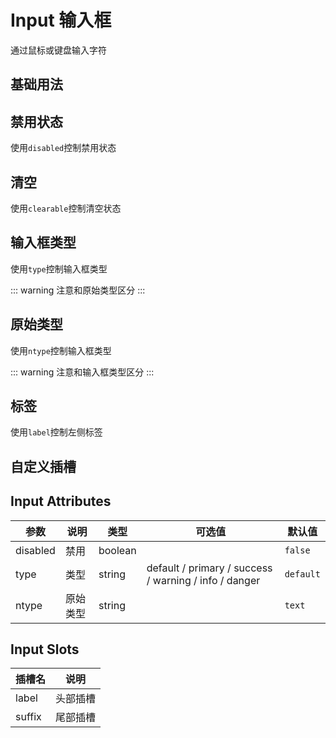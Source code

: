 # Input 输入框

通过鼠标或键盘输入字符

## 基础用法

<preview path="../../components/form/input/input.vue"></preview>

## 禁用状态

使用`disabled`控制禁用状态

<preview path="../../components/form/input/input-disabled.vue"></preview>

## 清空

使用`clearable`控制清空状态

<preview path="../../components/form/input/input-clearable.vue"></preview>


## 输入框类型

使用`type`控制输入框类型 

<preview path="../../components/form/input/input-type.vue"></preview>

::: warning
注意和原始类型区分
:::

## 原始类型

使用`ntype`控制输入框类型 

<preview path="../../components/form/input/input-ntype.vue"></preview>

::: warning
注意和输入框类型区分
:::

## 标签

使用`label`控制左侧标签

<preview path="../../components/form/input/input-label.vue"></preview>

## 自定义插槽

<preview path="../../components/form/input/input-custom.vue"></preview>



## Input Attributes

| 参数     | 说明     | 类型    | 可选值                                                | 默认值    |
| -------- | -------- | ------- | ----------------------------------------------------- | --------- |
| disabled | 禁用     | boolean |                                                       | `false`   |
| type     | 类型     | string  | default / primary / success / warning / info / danger | `default` |
| ntype    | 原始类型 | string  |                                                       | `text`    |

## Input Slots 

| 插槽名 | 说明     |
| ------ | -------- |
| label  | 头部插槽 |
| suffix | 尾部插槽 |
